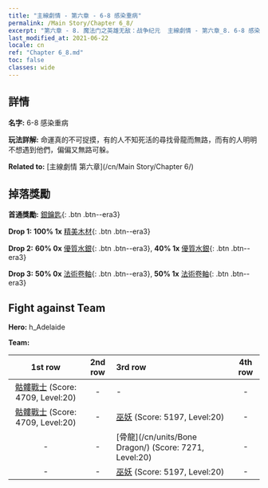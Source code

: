 ```yaml
---
title: "主線劇情 - 第六章 - 6-8 感染重病"
permalink: /Main Story/Chapter 6_8/
excerpt: "第六章 - 8. 魔法门之英雄无敌：战争纪元  主線劇情 - 第六章_8. 6-8 感染重病"
last_modified_at: 2021-06-22
locale: cn
ref: "Chapter 6_8.md"
toc: false
classes: wide
---
```


## 詳情

 **名字:** 6-8 感染重病

 **玩法詳解:** 命運真的不可捉摸，有的人不知死活的尋找骨龍而無路，而有的人明明不想遇到他們，偏偏又無路可躲。

 **Related to:** [主線劇情 第六章](/cn/Main Story/Chapter 6/)

## 掉落獎勵

 **首通獎勵:** [銀鑰匙](/cn/Items/con_693/){: .btn .btn--era3}

 **Drop 1:** **100% 1x** [精美木材](/cn/Items/mat_20/){: .btn .btn--era3}

 **Drop 2:** **60% 0x** [優質水銀](/cn/Items/mat_14/){: .btn .btn--era3}, **40% 1x** [優質水銀](/cn/Items/mat_14/){: .btn .btn--era3}

 **Drop 3:** **50% 0x** [法術卷軸](/cn/Items/con_694/){: .btn .btn--era3}, **50% 1x** [法術卷軸](/cn/Items/con_694/){: .btn .btn--era3}


## Fight against Team
 **Hero:** h_Adelaide

 **Team:**


  | 1st row | 2nd row | 3rd row | 4th row |
  |:----:|:----:|:----|:----:|
  | [骷髏戰士](/cn/units/Skeleton/) (Score: 4709, Level:20)  | - | - | - |
  | [骷髏戰士](/cn/units/Skeleton/) (Score: 4709, Level:20)  | - | [巫妖](/cn/units/Lich/) (Score: 5197, Level:20)  | - |
  | - | - | [骨龍](/cn/units/Bone Dragon/) (Score: 7271, Level:20)  | - |
  | - | - | [巫妖](/cn/units/Lich/) (Score: 5197, Level:20)  | - |


